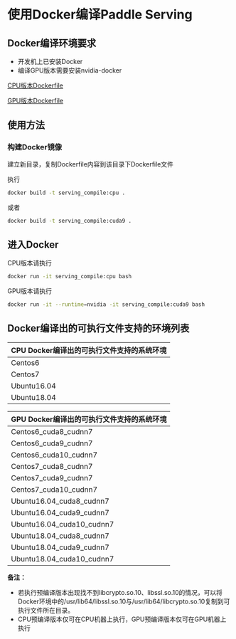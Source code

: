 # 使用Docker编译Paddle Serving

## Docker编译环境要求

+ 开发机上已安装Docker
+ 编译GPU版本需要安装nvidia-docker

[CPU版本Dockerfile](../Dockerfile)

[GPU版本Dockerfile](../Dockerfile.gpu)

## 使用方法

### 构建Docker镜像

建立新目录，复制Dockerfile内容到该目录下Dockerfile文件

执行

```bash
docker build -t serving_compile:cpu .
```

或者

```bash
docker build -t serving_compile:cuda9 .
```

## 进入Docker

CPU版本请执行

```bash
docker run -it serving_compile:cpu bash
```

GPU版本请执行

```bash
docker run -it --runtime=nvidia -it serving_compile:cuda9 bash
```

## Docker编译出的可执行文件支持的环境列表

| CPU Docker编译出的可执行文件支持的系统环境 |
| -------------------------- |
| Centos6                    |
| Centos7                    |
| Ubuntu16.04                |
| Ubuntu18.04               |



| GPU Docker编译出的可执行文件支持的系统环境 |
| ---------------------------------- |
| Centos6_cuda8_cudnn7                       |
| Centos6_cuda9_cudnn7                       |
| Centos6_cuda10_cudnn7                  |
| Centos7_cuda8_cudnn7                       |
| Centos7_cuda9_cudnn7                       |
| Centos7_cuda10_cudnn7                  |
| Ubuntu16.04_cuda8_cudnn7                       |
| Ubuntu16.04_cuda9_cudnn7                       |
| Ubuntu16.04_cuda10_cudnn7                  |
| Ubuntu18.04_cuda8_cudnn7                       |
| Ubuntu18.04_cuda9_cudnn7                       |
| Ubuntu18.04_cuda10_cudnn7                  |


**备注：** 
+ 若执行预编译版本出现找不到libcrypto.so.10、libssl.so.10的情况，可以将Docker环境中的/usr/lib64/libssl.so.10与/usr/lib64/libcrypto.so.10复制到可执行文件所在目录。
+ CPU预编译版本仅可在CPU机器上执行，GPU预编译版本仅可在GPU机器上执行

